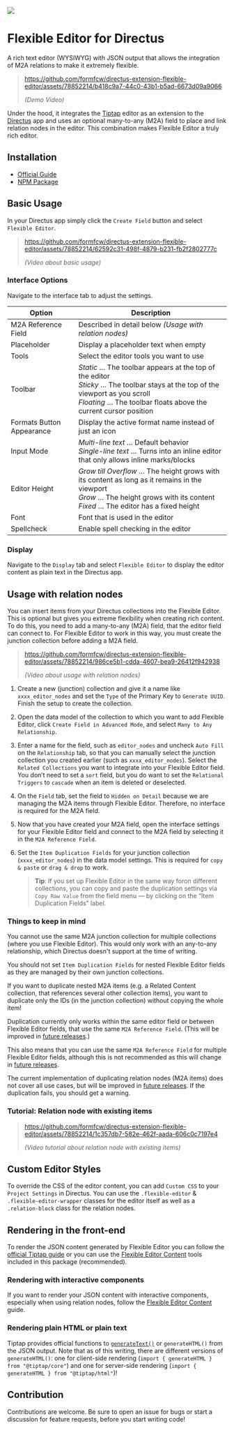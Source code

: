 ![](https://raw.githubusercontent.com/formfcw/directus-extension-flexible-editor/main/docs/banner.png)

# Flexible Editor for Directus

<!-- NOTE: [extension-description] Sync description with GitHub, custom-messages.ts and package.json -->

A rich text editor (WYSIWYG) with JSON output that allows the integration of M2A relations to make it extremely flexible.

> https://github.com/formfcw/directus-extension-flexible-editor/assets/78852214/b418c9a7-44c0-43b1-b5ad-6673d09a9066
>
> _(Demo Video)_

Under the hood, it integrates the [Tiptap](https://github.com/ueberdosis/tiptap) editor as an extension to the [Directus](https://github.com/directus/directus) app and uses an optional many-to-any (M2A) field to place and link relation nodes in the editor. This combination makes Flexible Editor a truly rich editor.

## Installation

-   [Official Guide](https://docs.directus.io/extensions/installing-extensions.html)
-   [NPM Package](https://www.npmjs.com/package/directus-extension-flexible-editor)

## Basic Usage

In your Directus app simply click the `Create Field` button and select `Flexible Editor`.

> https://github.com/formfcw/directus-extension-flexible-editor/assets/78852214/62592c31-498f-4879-b231-fb2f2802777c
>
> _(Video about basic usage)_

### Interface Options

Navigate to the interface tab to adjust the settings.

| Option                    | Description                                                                                                                                                                                           |
| ------------------------- | ----------------------------------------------------------------------------------------------------------------------------------------------------------------------------------------------------- |
| M2A Reference Field       | Described in detail below _(Usage with relation nodes)_                                                                                                                                               |
| Placeholder               | Display a placeholder text when empty                                                                                                                                                                 |
| Tools                     | Select the editor tools you want to use                                                                                                                                                               |
| Toolbar                   | _Static_ … The toolbar appears at the top of the editor<br>_Sticky_ … The toolbar stays at the top of the viewport as you scroll<br>_Floating_ … The toolbar floats above the current cursor position |
| Formats Button Appearance | Display the active format name instead of just an icon                                                                                                                                                |
| Input Mode                | _Multi-line text_ … Default behavior<br>_Single-line text_ … Turns into an inline editor that only allows inline marks/blocks                                                                         |
| Editor Height             | _Grow till Overflow_ … The height grows with its content as long as it remains in the viewport<br>_Grow_ … The height grows with its content<br>_Fixed_ … The editor has a fixed height               |
| Font                      | Font that is used in the editor                                                                                                                                                                       |
| Spellcheck                | Enable spell checking in the editor                                                                                                                                                                   |

### Display

Navigate to the `Display` tab and select `Flexible Editor` to display the editor content as plain text in the Directus app.

## Usage with relation nodes

<!-- Sync heading with link above `#usage-with-relation-nodes` -->

You can insert items from your Directus collections into the Flexible Editor. This is optional but gives you extreme flexibility when creating rich content. To do this, you need to add a many-to-any (M2A) field, that the editor field can connect to. For Flexible Editor to work in this way, you must create the junction collection before adding a M2A field.

> https://github.com/formfcw/directus-extension-flexible-editor/assets/78852214/986ce5b1-cdda-4607-bea9-26412f942938
>
> _(Video about usage with relation nodes)_

1. Create a new (junction) collection and give it a name like `xxxx_editor_nodes` and set the `Type` of the Primary Key to `Generate UUID`. Finish the setup to create the collection.

2. Open the data model of the collection to which you want to add Flexible Editor, click `Create Field in Advanced Mode`, and select `Many to Any Relationship`.

3. Enter a name for the field, such as `editor_nodes` and uncheck `Auto Fill` on the `Relationship` tab, so that you can manually select the junction collection you created earlier (such as `xxxx_editor_nodes`). Select the `Related Collections` you want to integrate into your Flexible Editor field. You don’t need to set a `sort` field, but you do want to set the `Relational Triggers` to `cascade` when an item is deleted or deselected.

4. On the `Field` tab, set the field to `Hidden on Detail` because we are managing the M2A items through Flexible Editor. Therefore, no interface is required for the M2A field.

5. Now that you have created your M2A field, open the interface settings for your Flexible Editor field and connect to the M2A field by selecting it in the `M2A Reference Field`.

6. Set the `Item Duplication Fields` for your junction collection (`xxxx_editor_nodes`) in the data model settings. This is required for `copy & paste` or `drag & drop` to work.

    > **Tip**: If you set up Flexible Editor in the same way foron different collections, you can copy and paste the duplication settings via `Copy Raw Value` from the field menu — by clicking on the “Item Duplication Fields” label.

### Things to keep in mind

You cannot use the same M2A junction collection for multiple collections (where you use Flexible Editor). This would only work with an any-to-any relationship, which Directus doesn't support at the time of writing.

You should not set `Item Duplication Fields` for nested Flexible Editor fields as they are managed by their own junction collections.

If you want to duplicate nested M2A items (e.g. a Related Content collection, that references several other collection items), you want to duplicate only the IDs (in the junction collection) without copying the whole item!

<!-- TODO: [Stage 2][docs] Duplication -->

Duplication currently only works within the same editor field or between Flexible Editor fields, that use the same `M2A Reference Field`. (This will be improved in [future releases](https://github.com/formfcw/directus-extension-flexible-editor/discussions/categories/feature-request).)

This also means that you can use the same `M2A Reference Field` for multiple Flexible Editor fields, although this is not recommended as this will change in [future releases](https://github.com/formfcw/directus-extension-flexible-editor/discussions/categories/feature-request).

The current implementation of duplicating relation nodes (M2A items) does not cover all use cases, but will be improved in [future releases](https://github.com/formfcw/directus-extension-flexible-editor/discussions/categories/feature-request). If the duplication fails, you should get a warning.

### Tutorial: Relation node with existing items

> https://github.com/formfcw/directus-extension-flexible-editor/assets/78852214/1c357db7-582e-462f-aada-606c0c7197e4
>
> _(Video tutorial about relation node with existing items)_

## Custom Editor Styles

To override the CSS of the editor content, you can add `Custom CSS` to your `Project Settings` in Directus. You can use the `.flexible-editor` & `.flexible-editor-wrapper` classes for the editor itself as well as a `.relation-block` class for the relation nodes.

## Rendering in the front-end

To render the JSON content generated by Flexible Editor you can follow the [official Tiptap guide](https://tiptap.dev/guide/output#option-2-generate-html-from-prosemirror-json) or you can use the [Flexible Editor Content](https://github.com/formfcw/directus-extension-flexible-editor/tree/main/content) tools included in this package (recommended).

### Rendering with interactive components

If you want to render your JSON content with interactive components, especially when using relation nodes, follow the [Flexible Editor Content](https://github.com/formfcw/directus-extension-flexible-editor/blob/main/content/README.md) guide.

### Rendering plain HTML or plain text

Tiptap provides official functions to [`generateText()`](https://github.com/ueberdosis/tiptap/pull/1875) or `generateHTML()` from the JSON output. Note that as of this writing, there are different versions of `generateHTML()`: one for client-side rendering (`import { generateHTML } from "@tiptap/core"`) and one for server-side rendering (`import { generateHTML } from "@tiptap/html"`)!

## Contribution

Contributions are welcome. Be sure to open an issue for bugs or start a discussion for feature requests, before you start writing code!
